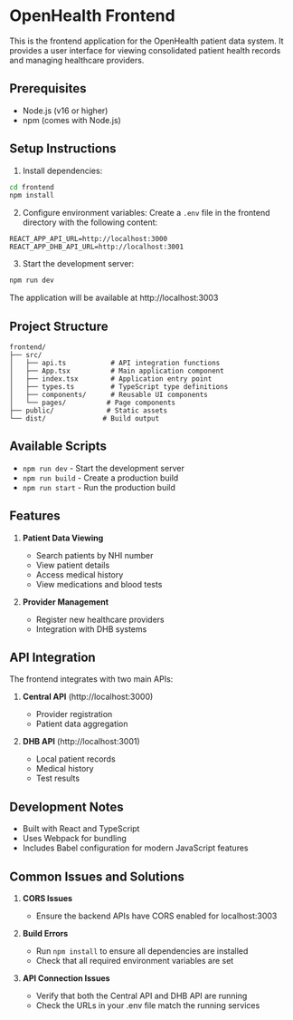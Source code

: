 # OpenHealth Frontend

This is the frontend application for the OpenHealth patient data system. It provides a user interface for viewing consolidated patient health records and managing healthcare providers.

## Prerequisites

- Node.js (v16 or higher)
- npm (comes with Node.js)

## Setup Instructions

1. Install dependencies:
```bash
cd frontend
npm install
```

2. Configure environment variables:
Create a `.env` file in the frontend directory with the following content:
```env
REACT_APP_API_URL=http://localhost:3000
REACT_APP_DHB_API_URL=http://localhost:3001
```

3. Start the development server:
```bash
npm run dev
```

The application will be available at http://localhost:3003

## Project Structure

```
frontend/
├── src/
│   ├── api.ts           # API integration functions
│   ├── App.tsx          # Main application component
│   ├── index.tsx        # Application entry point
│   ├── types.ts         # TypeScript type definitions
│   ├── components/      # Reusable UI components
│   └── pages/          # Page components
├── public/             # Static assets
└── dist/              # Build output
```

## Available Scripts

- `npm run dev` - Start the development server
- `npm run build` - Create a production build
- `npm run start` - Run the production build

## Features

1. **Patient Data Viewing**
   - Search patients by NHI number
   - View patient details
   - Access medical history
   - View medications and blood tests

2. **Provider Management**
   - Register new healthcare providers
   - Integration with DHB systems

## API Integration

The frontend integrates with two main APIs:

1. **Central API** (http://localhost:3000)
   - Provider registration
   - Patient data aggregation

2. **DHB API** (http://localhost:3001)
   - Local patient records
   - Medical history
   - Test results

## Development Notes

- Built with React and TypeScript
- Uses Webpack for bundling
- Includes Babel configuration for modern JavaScript features

## Common Issues and Solutions

1. **CORS Issues**
   - Ensure the backend APIs have CORS enabled for localhost:3003

2. **Build Errors**
   - Run `npm install` to ensure all dependencies are installed
   - Check that all required environment variables are set

3. **API Connection Issues**
   - Verify that both the Central API and DHB API are running
   - Check the URLs in your .env file match the running services
